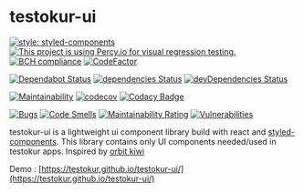 # testokur-ui

[![style: styled-components](https://img.shields.io/badge/style-%F0%9F%92%85%20styled--components-orange.svg?colorB=daa357&colorA=db748e)](https://github.com/styled-components/styled-components)
[![This project is using Percy.io for visual regression testing.](https://percy.io/static/images/percy-badge.svg)](https://percy.io/TestOkur/testokur-ui)
[![BCH compliance](https://bettercodehub.com/edge/badge/testokur/testokur-ui?branch=master)](https://bettercodehub.com/)
[![CodeFactor](https://www.codefactor.io/repository/github/testokur/testokur-ui/badge)](https://www.codefactor.io/repository/github/testokur/testokur-ui)

[![Dependabot Status](https://api.dependabot.com/badges/status?host=github&repo=testokur/testokur-ui)](https://dependabot.com)
[![dependencies Status](https://img.shields.io/david/testokur/testokur-ui.svg)](https://david-dm.org/testokur/testokur-ui)
[![devDependencies Status](https://img.shields.io/david/dev/testokur/testokur-ui.svg)](https://david-dm.org/testokur/testokur-ui?type=dev)

[![Maintainability](https://api.codeclimate.com/v1/badges/4209434be795b3eccdbd/maintainability)](https://codeclimate.com/github/testokur/testokur-ui/maintainability)
[![codecov](https://codecov.io/gh/testokur/testokur-ui/branch/master/graph/badge.svg)](https://codecov.io/gh/testokur/testokur-ui)
[![Codacy Badge](https://api.codacy.com/project/badge/Grade/4bad67cabfc446cd91e7ad479e7888b0)](https://www.codacy.com/gh/testokur/testokur-ui?utm_source=github.com&utm_medium=referral&utm_content=testokur/testokur-ui&utm_campaign=Badge_Grade)

[![Bugs](https://sonarcloud.io/api/project_badges/measure?project=testokur_testokur-ui&metric=bugs)](https://sonarcloud.io/dashboard?id=testokur_testokur-ui)
[![Code Smells](https://sonarcloud.io/api/project_badges/measure?project=testokur_testokur-ui&metric=code_smells)](https://sonarcloud.io/dashboard?id=testokur_testokur-ui)
[![Maintainability Rating](https://sonarcloud.io/api/project_badges/measure?project=testokur_testokur-ui&metric=sqale_rating)](https://sonarcloud.io/dashboard?id=testokur_testokur-ui)
[![Vulnerabilities](https://sonarcloud.io/api/project_badges/measure?project=testokur_testokur-ui&metric=vulnerabilities)](https://sonarcloud.io/dashboard?id=testokur_testokur-ui)

testokur-ui is a lightweight ui component library build with react and [styled-components](https://styled-components.com/). This library contains only UI components needed/used in testokur apps.
Inspired by [orbit kiwi](https://orbit.kiwi/)

Demo : [https://testokur.github.io/testokur-ui/](https://testokur.github.io/testokur-ui/)

